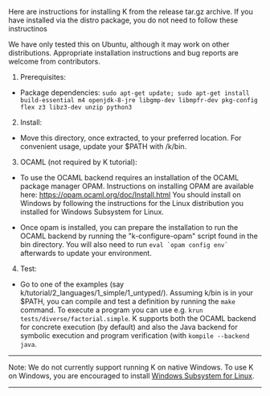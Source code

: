 <!-- Copyright (c) 2012-2019 K Team. All Rights Reserved. -->
Here are instructions for installing K from the release tar.gz archive. If you have installed via the distro package, you do not need to follow these instructinos

We have only tested this on Ubuntu, although it may work on other distributions.
Appropriate installation instructions and bug reports are welcome from contributors.

1. Prerequisites:
  * Package dependencies:
    `sudo apt-get update; sudo apt-get install build-essential m4 openjdk-8-jre libgmp-dev libmpfr-dev pkg-config flex z3 libz3-dev unzip python3`

2. Install:
  * Move this directory, once extracted, to your preferred location.  For convenient usage,
    update your $PATH with <preferred-location>/k/bin.

3. OCAML (not required by K tutorial):
  * To use the OCAML backend requires an installation of the OCAML package
    manager OPAM. Instructions on installing OPAM are available here:
    https://opam.ocaml.org/doc/Install.html
    You should install on Windows by following the instructions for the
    Linux distribution you installed for Windows Subsystem for Linux.
    
  * Once opam is installed, you can prepare the installation to run
    the OCAML backend by running the "k-configure-opam" script found
    in the bin directory. You will also need to run ``eval `opam config env` ``
    afterwards to update your environment.

4. Test:
  * Go to one of the examples (say k/tutorial/2_languages/1_simple/1_untyped/).
    Assuming k/bin is in your $PATH, you can compile and test a definition by running
    the `make` command.
    To execute a program you can use e.g. `krun tests/diverse/factorial.simple`.
    K supports both the OCAML backend for concrete execution (by default) and
    also the Java backend for symbolic execution and program verification (with
    `kompile --backend java`.

--------------------------------------------------------------------------

Note: We do not currently support running K on native Windows. To use K on
Windows, you are encouraged to install
[Windows Subsystem for Linux](https://docs.microsoft.com/en-us/windows/wsl/install-win10).

--------------------------------------------------------------------------
